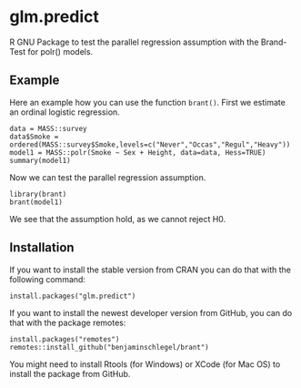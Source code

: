 # glm.predict
R GNU Package to test the parallel regression assumption with the Brand-Test for polr() models. 

## Example

Here an example how you can use the function `brant()`. First we estimate an ordinal logistic regression.

```
data = MASS::survey
data$Smoke = ordered(MASS::survey$Smoke,levels=c("Never","Occas","Regul","Heavy"))
model1 = MASS::polr(Smoke ~ Sex + Height, data=data, Hess=TRUE)
summary(model1)
```

Now we can test the parallel regression assumption.

```
library(brant)
brant(model1)
```

We see that the assumption hold, as we cannot reject H0.

## Installation

If you want to install the stable version from CRAN you can do that with the following command:

`install.packages("glm.predict")`
  
If you want to install the newest developer version from GitHub, you can do that with the package remotes:

```
install.packages("remotes")
remotes::install_github("benjaminschlegel/brant")
```

You might need to install Rtools (for Windows) or XCode (for Mac OS) to install the package from GitHub.